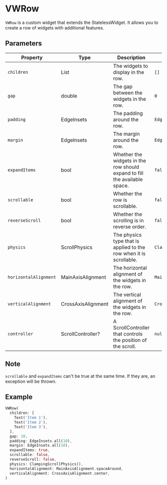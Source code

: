 # VWRow

`VWRow` is a custom widget that extends the StatelessWidget. It allows you to create a row of widgets with additional features.

## Parameters

| Property              | Type               | Description                                                               | Default                    |
| --------------------- | ------------------ | ------------------------------------------------------------------------- | -------------------------- |
| `children`            | List<Widget>       | The widgets to display in the row.                                        | `[]`                       |
| `gap`                 | double             | The gap between the widgets in the row.                                   | `0`                        |
| `padding`             | EdgeInsets         | The padding around the row.                                               | `EdgeInsets.all(0)`        |
| `margin`              | EdgeInsets         | The margin around the row.                                                | `EdgeInsets.all(0)`        |
| `expandItems`         | bool               | Whether the widgets in the row should expand to fill the available space. | `false`                    |
| `scrollable`          | bool               | Whether the row is scrollable.                                            | `false`                    |
| `reverseScroll`       | bool               | Whether the scrolling is in reverse order.                                | `false`                    |
| `physics`             | ScrollPhysics      | The physics type that is applied to the row when it is scrollable.        | `ClampingScrollPhysics()`  |
| `horizontalAlignment` | MainAxisAlignment  | The horizontal alignment of the widgets in the row.                       | `MainAxisAlignment.start`  |
| `verticalAlignment`   | CrossAxisAlignment | The vertical alignment of the widgets in the row.                         | `CrossAxisAlignment.start` |
| `controller`          | ScrollController?  | A ScrollController that controls the position of the scroll.              | `null`                     |

## Note

`scrollable` and `expandItems` can't be true at the same time. If they are, an exception will be thrown.

## Example

```dart
VWRow(
  children: [
    Text('Item 1'),
    Text('Item 2'),
    Text('Item 3'),
  ],
  gap: 10,
  padding: EdgeInsets.all(10),
  margin: EdgeInsets.all(10),
  expandItems: true,
  scrollable: false,
  reverseScroll: false,
  physics: ClampingScrollPhysics(),
  horizontalAlignment: MainAxisAlignment.spaceAround,
  verticalAlignment: CrossAxisAlignment.center,
)
```